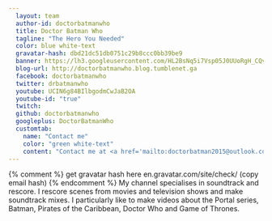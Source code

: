 ```yaml
---
  layout: team
  author-id: doctorbatmanwho
  title: Doctor Batman Who
  tagline: "The Hero You Needed"
  color: blue white-text
  gravatar-hash: dbd21dc51db0751c29b8ccc0bb39be9
  banner: https://lh3.googleusercontent.com/HL2BsNq5i7Vsp05J0UUoRgH_CQvb5ouDSeNtm0Q9BjII-isZ-0GXhmPBUwAJOJsM89pzgAvbayQLZ_nAN3-i3RpdfNIhl1LGjWpdX_92DpT_jpsLavc-vSbppoYftYFxWyaQ6TL6sOMnYcw8kwrBYj2IKt9p9zG-FbFYNmoupaQeWY6oBkBNwvdlyOYTkvePciqz8g-mnn4hETSDm1lA1eq4-Q_CkExNKJDGDRAWEVsHcWklJA-uN5B6TbKj9YzsT3mh4ECGHZKzgQdXhBQ5KeX8POUDC5Vq9GNQf77U4UgiXlWBZ1bkS7KfX62n3HCYkhPNEl-IW1KKSkATgv7EMjCq6YHfYI7kZh2nNZiOoVGsKfTpNdZPbxaN1ek57zrKEkMG76CKTJLG0AK0vdfYUoteNeI4uwawoqbtSNDEGmr_bQ3o6IkSHbjNy30vArd1FsJh62lCN3ncDwWFhDsi2et6td0CylvUMWCHBw8AvWE3DMzLJvxnaAQKjLHwNyPpNK1i1jR8QnVOeXOZkw6o-gBqH57wHOhFx7DtjZ4VB_wyBRNXHqagfPITmXtcJGlaB86SQgeHR9UbqOdWth09qEZhqI9r4ChlJE60sdiC3XId4OKOqGHn_RVPD5lL0rklBJT9LYSvajpVMmQKgO89xI3A_QDWa1bNdQ=w1560-h878-no
  blog-url: http://doctorbatmanwho.blog.tumblenet.ga
  facebook: doctorbatmanwho
  twitter: drbatmanwho
  youtube: UCIN6g84BIlbgodmCwJaB2OA
  youtube-id: "true"
  twitch:
  github: doctorbatmanwho
  googleplus: DoctorBatmanWho
  customtab:
    name: "Contact me"
    color: "green white-text"
    content: "Contact me at <a href='mailto:doctorbatman2015@outlook.com'>doctorbatman2015@outlook.com</a> and <a href='mailto:doctorbatmanwho@tumblenet.ga'>doctorbatmanwho@tumblenet.ga</a> for queries and information."
---
```

{% comment %} get gravatar hash here en.gravatar.com/site/check/ (copy email hash) {% endcomment %}
My channel specialises in soundtrack and rescore. I rescore scenes from movies and television shows and make soundtrack mixes. I particularly like to make videos about the Portal series, Batman, Pirates of the Caribbean, Doctor Who and Game of Thrones.
